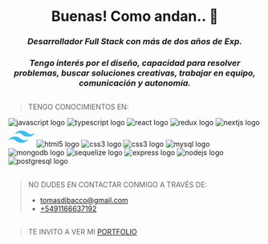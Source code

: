 **<h1 align="center">Buenas! Como andan.. 🧉</h1>**

*<h3 align="center">Desarrollador Full Stack con más de dos años de Exp.</h3>*
*<h3 align="center">Tengo interés  por el diseño, capacidad para resolver problemas, buscar soluciones creativas, trabajar en equipo, comunicación y autonomía.</h3>*

##
 
>  TENGO CONOCIMIENTOS EN:
<div align="left">
    <img src="https://cdn.jsdelivr.net/gh/devicons/devicon/icons/javascript/javascript-original.svg" height="40" width="52" alt="javascript logo"  />
    <img src="https://cdn.jsdelivr.net/gh/devicons/devicon/icons/typescript/typescript-original.svg" height="40" width="52" alt="typescript logo"  />
    <img src="https://cdn.jsdelivr.net/gh/devicons/devicon/icons/react/react-original.svg" height="40" width="52" alt="react logo"  />
    <img src="https://cdn.jsdelivr.net/gh/devicons/devicon/icons/redux/redux-original.svg" height="40" width="52" alt="redux logo"  />
    <img src="https://cdn.jsdelivr.net/gh/devicons/devicon/icons/nextjs/nextjs-original.svg" height="40" width="52" alt="nextjs logo"  />
    <img src="https://github.com/devicons/devicon/blob/v2.16.0/icons/tailwindcss/tailwindcss-original.svg" height="40" width="52" alt="tailwind logo"  />
    <img src="https://cdn.jsdelivr.net/gh/devicons/devicon/icons/html5/html5-original.svg" height="40" width="52" alt="html5 logo"  />
    <img src="https://cdn.jsdelivr.net/gh/devicons/devicon/icons/css3/css3-original.svg" height="40" width="52" alt="css3 logo"  />
    <img src="https://cdn.jsdelivr.net/gh/devicons/devicon/icons/sass/sass-original.svg" height="40" width="52" alt="css3 logo"  />
    <img src="https://cdn.jsdelivr.net/gh/devicons/devicon/icons/mysql/mysql-original.svg" height="40" width="52" alt="mysql logo"  />
    <img src="https://cdn.jsdelivr.net/gh/devicons/devicon/icons/mongodb/mongodb-original.svg" height="40" width="52" alt="mongodb logo"  />
    <img src="https://cdn.jsdelivr.net/gh/devicons/devicon/icons/sequelize/sequelize-original.svg" height="40" width="52" alt="sequelize logo"  />
    <img src="https://cdn.jsdelivr.net/gh/devicons/devicon/icons/express/express-original.svg" height="40" width="52" alt="express logo"  /> 
    <img src="https://cdn.jsdelivr.net/gh/devicons/devicon/icons/nodejs/nodejs-original.svg" height="40" width="52" alt="nodejs logo"  />
    <img src="https://cdn.jsdelivr.net/gh/devicons/devicon/icons/postgresql/postgresql-original.svg" height="40" width="52" alt="postgresql logo"  />
</div>

##

>  NO DUDES EN CONTACTAR CONMIGO A TRAVÉS DE:
>
>  +   [tomasdibacco@gmail.com](mailto:tomasdibacco@gmail.com)
>  +   [+5491166637192](https://wa.me/5491166637192)

 
##

>  TE INVITO A VER MI [PORTFOLIO](https://tomas-di-bacco.vercel.app/)
